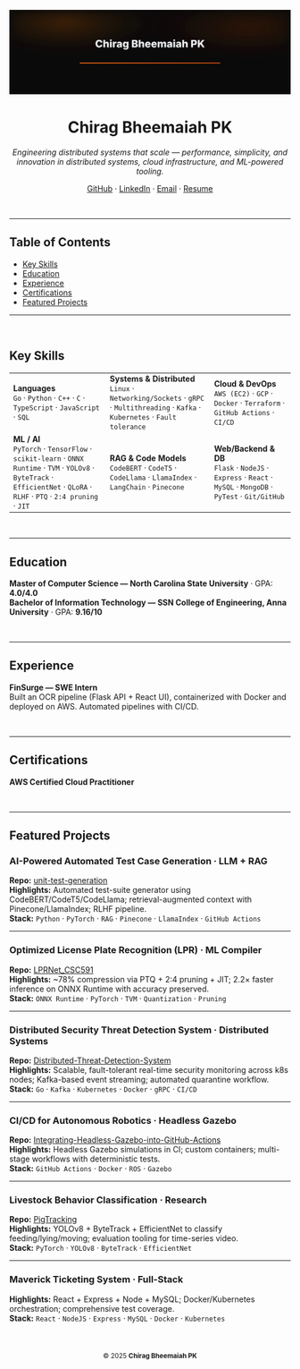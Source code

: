 <!-- Header Banner (keep your SVG minimal: name only) -->
<p align="center">
  <img src="assets/header.svg" alt="Chirag Bheemaiah PK" width="820">
</p>

<h1 align="center">Chirag Bheemaiah PK</h1>

<p align="center">
  <em>Engineering distributed systems that scale — performance, simplicity, and innovation in distributed systems, cloud infrastructure, and ML-powered tooling.</em>
</p>

<p align="center">
  <a href="https://github.com/chiragbheemaiah">GitHub</a> ·
  <a href="https://www.linkedin.com/in/chirag-bheemaiah/">LinkedIn</a> ·
  <a href="mailto:chirag.bheemaiah@gmail.com">Email</a> ·
  <a href="./Chirag_Bheemaiah_CV.pdf">Resume</a>
</p>

<br/>

---

## Table of Contents
- [Key Skills](#key-skills)
- [Education](#education)
- [Experience](#experience)
- [Certifications](#certifications)
- [Featured Projects](#featured-projects)

---

<br/>

## Key Skills

<table>
  <tr>
    <td>
      <strong>Languages</strong><br/>
      <code>Go</code> · <code>Python</code> · <code>C++</code> · <code>C</code> · <code>TypeScript</code> · <code>JavaScript</code> · <code>SQL</code>
    </td>
    <td>
      <strong>Systems & Distributed</strong><br/>
      <code>Linux</code> · <code>Networking/Sockets</code> · <code>gRPC</code> · <code>Multithreading</code> · <code>Kafka</code> · <code>Kubernetes</code> · <code>Fault tolerance</code>
    </td>
    <td>
      <strong>Cloud & DevOps</strong><br/>
      <code>AWS (EC2)</code> · <code>GCP</code> · <code>Docker</code> · <code>Terraform</code> · <code>GitHub Actions</code> · <code>CI/CD</code>
    </td>
  </tr>
  <tr>
    <td>
      <strong>ML / AI</strong><br/>
      <code>PyTorch</code> · <code>TensorFlow</code> · <code>scikit-learn</code> · <code>ONNX Runtime</code> · <code>TVM</code> · <code>YOLOv8</code> · <code>ByteTrack</code> · <code>EfficientNet</code> · <code>QLoRA</code> · <code>RLHF</code> · <code>PTQ</code> · <code>2:4 pruning</code> · <code>JIT</code>
    </td>
    <td>
      <strong>RAG & Code Models</strong><br/>
      <code>CodeBERT</code> · <code>CodeT5</code> · <code>CodeLlama</code> · <code>LlamaIndex</code> · <code>LangChain</code> · <code>Pinecone</code>
    </td>
    <td>
      <strong>Web/Backend & DB</strong><br/>
      <code>Flask</code> · <code>NodeJS</code> · <code>Express</code> · <code>React</code> · <code>MySQL</code> · <code>MongoDB</code> · <code>PyTest</code> · <code>Git/GitHub</code>
    </td>
  </tr>
</table>

<br/>

---

## Education

**Master of Computer Science — North Carolina State University** · GPA: <strong>4.0/4.0</strong>  
**Bachelor of Information Technology — SSN College of Engineering, Anna University** · GPA: <strong>9.16/10</strong>

<br/>

---

## Experience

**FinSurge — SWE Intern**  
Built an OCR pipeline (Flask API + React UI), containerized with Docker and deployed on AWS. Automated pipelines with CI/CD.

<br/>

---

## Certifications

**AWS Certified Cloud Practitioner**

<br/>

---

## Featured Projects

### AI-Powered Automated Test Case Generation · LLM + RAG
**Repo:** [unit-test-generation](https://github.com/chiragbheemaiah/unit-test-generation)  
**Highlights:** Automated test-suite generator using CodeBERT/CodeT5/CodeLlama; retrieval-augmented context with Pinecone/LlamaIndex; RLHF pipeline.  
**Stack:** `Python` · `PyTorch` · `RAG` · `Pinecone` · `LlamaIndex` · `GitHub Actions`

---

### Optimized License Plate Recognition (LPR) · ML Compiler
**Repo:** [LPRNet_CSC591](https://github.com/chiragbheemaiah/LPRNet_CSC591)  
**Highlights:** ~78% compression via PTQ + 2:4 pruning + JIT; 2.2× faster inference on ONNX Runtime with accuracy preserved.  
**Stack:** `ONNX Runtime` · `PyTorch` · `TVM` · `Quantization` · `Pruning`

---

### Distributed Security Threat Detection System · Distributed Systems
**Repo:** [Distributed-Threat-Detection-System](https://github.com/chiragbheemaiah/Distributed-Threat-Detection-System)  
**Highlights:** Scalable, fault-tolerant real-time security monitoring across k8s nodes; Kafka-based event streaming; automated quarantine workflow.  
**Stack:** `Go` · `Kafka` · `Kubernetes` · `Docker` · `gRPC` · `CI/CD`

---

### CI/CD for Autonomous Robotics · Headless Gazebo
**Repo:** [Integrating-Headless-Gazebo-into-GitHub-Actions](https://github.com/chiragbheemaiah/Integrating-Headless-Gazebo-into-GitHub-Actions)  
**Highlights:** Headless Gazebo simulations in CI; custom containers; multi-stage workflows with deterministic tests.  
**Stack:** `GitHub Actions` · `Docker` · `ROS` · `Gazebo`

---

### Livestock Behavior Classification · Research
**Repo:** [PigTracking](https://github.com/chiragbheemaiah/PigTracking)  
**Highlights:** YOLOv8 + ByteTrack + EfficientNet to classify feeding/lying/moving; evaluation tooling for time-series video.  
**Stack:** `PyTorch` · `YOLOv8` · `ByteTrack` · `EfficientNet`

---

### Maverick Ticketing System · Full-Stack
**Highlights:** React + Express + Node + MySQL; Docker/Kubernetes orchestration; comprehensive test coverage.  
**Stack:** `React` · `NodeJS` · `Express` · `MySQL` · `Docker` · `Kubernetes`

<br/>

<p align="center">
  <sub>© 2025 <strong>Chirag Bheemaiah PK</strong></sub>
</p>
